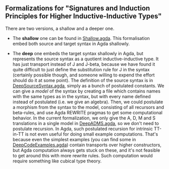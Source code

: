 ## Formalizations for "Signatures and Induction Principles for Higher Inductive-Inductive Types"

There are two versions, a shallow and a deeper one.

- The **shallow** one can be found in [Shallow.agda](Shallow.agda). This formalisation embed both source and target syntax in Agda shallowly.

- The **deep** one embeds the target syntax shallowly in Agda, but represents the source syntax as a quotient inductive-inductive type. It has just transport instead of J and J-beta, because we have found it quite difficult to just define the substitution rule for J in the syntax (certainly possible though, and someone willing to expend the effort should do it at some point). The definition of the source syntax is in [DeepSourceSyntax.agda](DeepSourceSyntax.agda), simply as a bunch of postulated constants. We can give a _model_ of the syntax by creating a file which contains names with the same types as in the syntax, but with every name defined instead of postulated (i.e. we give an algebra). Then, we could postulate a morphism from the syntax to the model, consisting of all recursors and beta-rules, and use Agda REWRITE pragmas to get some computational behavior. In the current formalization, we only give the A, D, M and S translations in a single model in [DeepADMS.agda](DeepADMS.agda), so we don't need to postulate recursion. In Agda, such postulated recursion for intrinsic TT-in-TT is not even useful for doing small example computations. That's because even the simplest examples (you can find some in [DeepCodeExamples.agda](DeepCodeExamples.agda)) contain transports over higher constructors, but Agda computation always gets stuck on these, and it's not feasible to get around this with more rewrite rules. Such computation would require something like cubical type theory.
